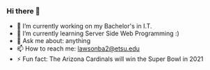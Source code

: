 ### Hi there 👋
- 🔭 I’m currently working on my Bachelor's in I.T.
- 🌱 I’m currently learning Server Side Web Programming :)
- 💬 Ask me about: anything
- 📫 How to reach me: lawsonba2@etsu.edu
- ⚡ Fun fact: The Arizona Cardinals will win the Super Bowl in 2021
